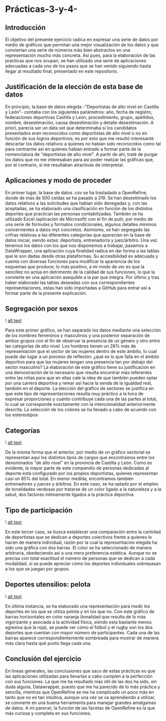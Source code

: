 # Prácticas-3-y-4-

## Introducción
El objetivo del presente ejercicio radica en expresar una serie de datos por medio de gráficos que permitan una mejor visualización de los datos y que conviertan una serie de números más bien abstractos en una representación mucho más concreta. Así pues, para la elaboración de las prácticas que nos ocupan, se han utilizado una serie de aplicaciones adecuadas a cada uno de los pasos que se han venido siguiendo hasta llegar al resultado final, presentado en este repositorio. 

## Justificación de la elección de esta base de datos
En principio, la base de datos elegida -"Deportistas de alto nivel en Castilla y León"- contaba con los siguientes parámetros: año, fecha de registro, federaciones deportivas Castilla y León, procedimiento, grupo, apellidos, nombre, desestimación, causa desestimación y detalle desestimación. A priori, parecía ser un data set que determinaba si los candidatos presentados eran reconocidos como deportistas de alto nivel o no en función de sus logros deportivos; es por esto que me resultó interesante descartar los datos relativos a quienes no habían sido reconocidos como tal para centrarme así en quienes habían entrado a formar parte de la nomenclatura de "deportistas de alto nivel". A partir de ahí, traté de purgar los datos que no me interesaban para así poder realizar las gráficas que, por el contrario, sí me resultaban atractivas de interpretar. 

## Aplicaciones y modo de proceder
En primer lugar, la base de datos .csv se ha trasladado a OpenRefine, donde de más de 500 celdas se ha pasado a 319. Se han desestimado los datos relativos a las solicitudes que habían sido denegadas y, con las aceptadas, se ha elaborado una clasificación en función de los distintos deportes que practican las personas contabilizadas. También se ha utilizado Excel (aplicación de Microsoft) con el fin de pulir, por medio de una serie de fórmulas y formatos condicionales, algunos detalles mínimos concernientes a datos myt concretos. Asimismo, se han segregado las crifras relativas a las diferentes categorías que aparecían en la base de datos inicial, siendo estas: deportista, entrenador/a y juez/árbitro. 
Una vez tenemos los datos con los que nos disponemos a trabajar, pasamos a DataWrapper, una aplicación cuya finalidad radica en dar forma a las tablas que le son dadas desde otras plataformas. Su accesibilidad es adecuada y cuenta con diversas funciones para modificar la apariencia de los esquemas que produce; lo más positivo, a mi modo de ver es que la sencillez no actúa en detrimento de la calidad de sus funciones, lo que la convierte en una aplicación asequible a la par que íntegra. 
Por último y tras haber elaborado las tablas deseadas con sus correspondientes representaciones, estas han sido importadas a GitHub para entrar así a formar parte de la presente explicación. 

## Segregación por sexos 
! [alt text](https://github.com/mgreciano/Imagen-1/blob/main/Sexos%20alto%20nivel.png)

Para este primer gráfico, se han separado los datos mediante una selección de los nombres femeninos y masculinos y una posterior separación de ambos grupos con el fin de observar la presencia de un género y otro entre las categorías de alto nivel. Los hombres tienen un 26% más de representación que el sector de las mujeres dentro de este ámbito, lo cual puede dar lugar a un proceso de reflexión: ¿qué es lo que falla en el ámbito deportivo para que las mujeres tengan una presencia tan por debajo del sector masculino? La elaboración de este gráfico tiene su justificación en una demostración de lo necesario que resulta encontrar más referentes entre las niñas para que en ellas cale la idea de que también pueden optar por una carrera deportiva y remar así hacia la senda de la igualdad real, también en el deporte. 
La elección del gráfico de sectores se justifica en que este tipo de representaciones resulta muy práctico a la hora de expresar proporciones y cuánto contribuye cada una de las partes al total, lo cual se corresponde exactamente con la intencionalidad anteriormente descrita. La selección de los colores se ha llevado a cabo de acuerdo con los estereotipos 

## Categorías 
! [alt text](https://github.com/mgreciano/Imagen-2/blob/main/nG4uj-categor-as-de-alto-nivel.png) 

De la misma forma que el anterior, por medio de un gráfico sectorial se representan aquí los distintos tipos de cargos que encontramos entre los denominados "de alto nivel" en la provincia de Castilla y León. Como es evidente, la mayor parte de este compendio de personas dedicadas al deporte está configurado por los propios deportistas, quienes representan casi un 85% del total. En menor medida, encontramos también entrenadores y jueces y árbitros. En este caso, se ha optado por el empleo de tonalidades verdosas por tratarse de un color ligado a la naturaleza y a la salud, dos factores íntimamente ligados a la práctica deportiva. 

## Tipo de participación
! [alt text](https://github.com/mgreciano/Imagen-3/blob/main/Tipo%20de%20participaci%C3%B3n%20alto%20nivel.png)

En este tercer caso, se busca establecer una comparación entre la cantidad de deportistas que se dedican a deportes colectivos frente a quienes lo hacen de manera individual, razón por la cual la representación elegida ha sido una gráfica con dos barras. El color se ha seleccionado de manera arbitraria, obedeciendo así a una mera preferencia estética. Aunque no se precisa con total exactitud el número de personas que se dedican a cada modalidad, sí se puede apreciar cómo los deportes individuales sobrepasan a los que se juegan por grupos. 

## Deportes utensilios: pelota
! [alt text](https://github.com/mgreciano/Imagen-4/blob/main/Deportes%20con%20pelota%20alto%20nivel.png)

En última instancia, se ha elaborado una representación para medir los deportes en los que se utiliza pelota y en los que no. Con este gráfico de barras horizontales en color naranja (tonalidad que resulta de lo más vigorizante y asociada a la actividad física, siendo esta bastante menos agresiva que la roja), se puede ver cómo el fútbol y el rugby son los dos deportes que cuentan con mayor número de participantes. Cada una de las barras aparece correspondientemente sombreada para mostrar de manera más clara hasta qué punto llega cada una. 

## Conclusión del ejercicio

En líneas generales, las conclusiones que saco de estas prácticas es que las aplicaciones utilizadas para llevarlas a cabo cumplen a la perfección con sus funciones. La que me ha resultado más útil de las dos ha sido, sin duda alguna, Datawrapper, puesto que me ha parecido de lo más práctica y sencilla, mientras que OpenRefine se me ha complicado un poco más en tanto que no es tan intuitiva, aunque una vez se va aprendiendo a utilizar, se convierte en una buena herramienta para manejar grandes amalgamas de datos. A mi parecer, la función de las facetas de OpenRefine es la que más curiosa y completa en sus funciones.
